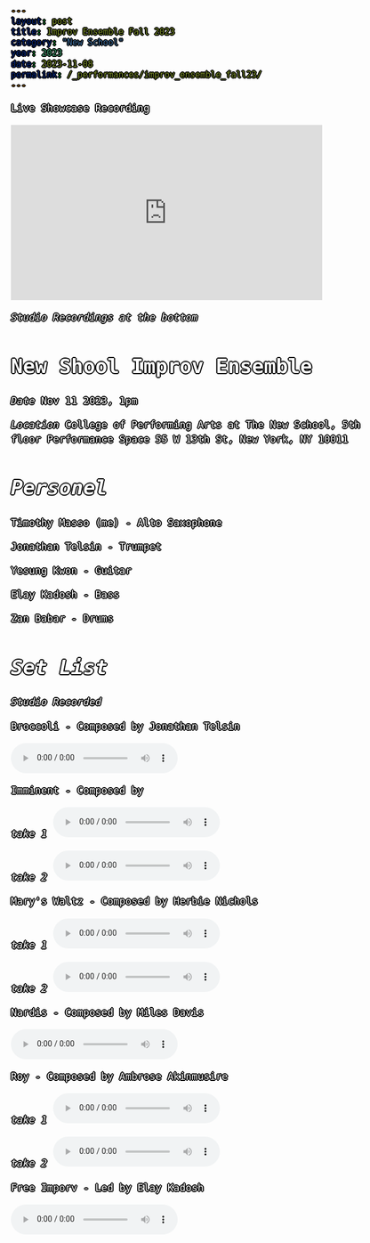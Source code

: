 ```yaml
---
layout: post
title: Improv Ensemble Fall 2023
category: "New School"
year: 2023
date: 2023-11-08
permalink: /_performances/improv_ensemble_fall23/
---
```

<style>
body {
  color: white;
  font-family: monospace;
  font-size: 18px;
  line-height: 1.4;
  margin: 0;
  min-height: 100%;
  overflow-wrap: break-word;
  text-shadow: 
  0 0 0 black,
  1px 0 0 black,
  -1px 0 0 black,
  0 1px 0 black,
  0 -1px 0 black,
  1px 1px 0 black,
  -1px -1px 0 black,
  1px -1px 0 black,
  -1px 1px 0 black,
  2px 0 0 black,
  -2px 0 0 black,
  0 2px 0 black,
  0 -2px 0 black;
}

body {
    background-image: url('/assets/5thfloor.jpg'); 
    background-size: cover; 
    background-position: center; 
    background-attachment: fixed; 
}

a {
    color:rgb(255, 255, 255); /* This changes the link color */
}

</style>

<div id="scrollTrack">
  <div id="verticalScrollProgress"></div>
</div>

<style>
#scrollTrack {
  position: fixed;
  top: 25%;
  left: 50%;
  transform: translateX(-700px);
  width: 5px;
  height: 50%;
  background-color: rgba(255, 255, 255, 0.1);
  z-index: 9998;
}

#verticalScrollProgress {
  position: absolute;
  top: 0;
  left: 0;
  width: 100%;
  height: 0%;
  background-color: #5bff32;
  z-index: 9999;
}

</style>

<script>
window.onscroll = function() {
  const track = document.getElementById("scrollTrack");
  const bar = document.getElementById("verticalScrollProgress");
  
  const scrollTop = document.documentElement.scrollTop || document.body.scrollTop;
  const scrollHeight = document.documentElement.scrollHeight - document.documentElement.clientHeight;
  const scrollPercent = (scrollTop / scrollHeight) * 100;
  
  // Keep the green bar inside the track
  bar.style.height = scrollPercent + "%";
};
</script>



Live Showcase Recording
<iframe width="560" height="315" src="https://www.youtube.com/embed/HfmpWLo5oo4?si=sFiqwRvArOslPcu6&amp;start=6222" title="YouTube video player" frameborder="0" allow="accelerometer; autoplay; clipboard-write; encrypted-media; gyroscope; picture-in-picture; web-share" referrerpolicy="strict-origin-when-cross-origin" allowfullscreen></iframe>


*Studio Recordings at the bottom*


# New Shool Improv Ensemble

*Date* Nov 11 2023, 1pm

*Location* College of Performing Arts at The New School, 5th floor Performance Space 55 W 13th St, New York, NY 10011

# *Personel*

Timothy Masso (me) - Alto Saxophone 

Jonathan Telsin - Trumpet

Yesung Kwon - Guitar 

Elay Kadosh - Bass

Zan Babar - Drums 


# *Set List* 

*Studio Recorded*

Broccoli - Composed by Jonathan Telsin

<audio controls>
  <source src="{{ '/assets/2023cyrille/Broccoli JT tk1-01.mp3' | relative_url }}" type="audio/mpeg">
  Your browser does not support the audio element.
</audio>


Imminent - Composed by 

*take 1* 
<audio controls>
  <source src="{{ '/assets/2023cyrille/Imminent tk1-01.mp3' | relative_url }}" type="audio/mpeg">
  Your browser does not support the audio element.
</audio>

*take 2*
<audio controls>
  <source src="{{ '/assets/2023cyrille/Imminent Tk2-01.mp3' | relative_url }}" type="audio/mpeg">
  Your browser does not support the audio element.
</audio>


Mary's Waltz - Composed by Herbie Nichols 

*take 1*
<audio controls>
  <source src="{{ '/assets/2023cyrille/Mary_s Waltz Tk1-01.mp3' | relative_url }}" type="audio/mpeg">
  Your browser does not support the audio element.
</audio>

*take 2*
<audio controls>
  <source src="{{ '/assets/2023cyrille/Mary_s Waltz tk2-01.mp3' | relative_url }}" type="audio/mpeg">
  Your browser does not support the audio element.
</audio>


Nardis - Composed by Miles Davis

<audio controls>
  <source src="{{ '/assets/2023cyrille/Nardis tk1-01.mp3' | relative_url }}" type="audio/mpeg">
  Your browser does not support the audio element.
</audio>


Roy - Composed by Ambrose Akinmusire

*take 1*
<audio controls>
  <source src="{{ '/assets/2023cyrille/Roytk01.mp3' | relative_url }}" type="audio/mpeg">
  Your browser does not support the audio element.
</audio>

*take 2*
<audio controls>
  <source src="{{ '/assets/2023cyrille/Roy tk2-01.mp3' | relative_url }}" type="audio/mpeg">
  Your browser does not support the audio element.
</audio>


Free Imporv - Led by Elay Kadosh

<audio controls>
  <source src="{{ '/assets/2023cyrille/EK Energy in Motion tk1-01' | relative_url }}" type="audio/mpeg">
  Your browser does not support the audio element.
</audio>
